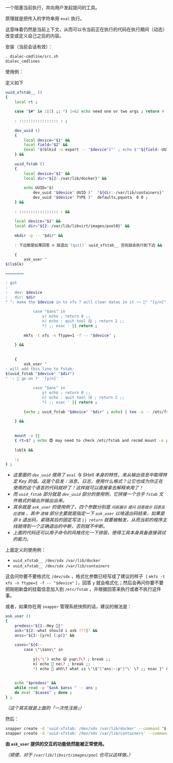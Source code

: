 一个阻塞当前执行，并向用户发起提问的工具。

原理就是把传入的字符串用 `eval` 执行。

这意味着仍然是当前上下文，从而可以令当前正在执行的代码在执行期间（动态）改变或定义自己之后的内容。

安装（当前会话有效）：

~~~ sh
. dialec-cmdline/src.sh
dialec_cmdlines
~~~

使用例：

定义如下

~~~ sh
uuid_xfstab__ ()
{
    local rt ;
    
    case "$#" in 1|2) ;; *) 1>&2 echo need one or two args ; return 4 ;; esac ;
    
    : ::::::::::::::::: : ;
    
    dev_uuid ()
    {
        local device="$1" &&
        local field="$2" &&
        (eval "$(blkid -o export -- "$device")"' ; echo $'"${field:-UUID}") ;
    } &&
    
    uuid_fstab ()
    {
        local device="$1" &&
        local dir="${2:-/var/lib/docker}" &&
        
        echo UUID="$(
            dev_uuid "$device" UUID )"  "${dir:-/var/lib/containers}"  "$(
            dev_uuid "$device" TYPE )"  defaults,pquota  0 0 ;
    } &&
    
    : ::::::::::::::::: : &&
    
    local device="$1" &&
    local dir="${2:-/var/lib/libvirt/images/pool0}" &&
    
    mkdir -p -- "$dir" &&
    
    : 下边都是如果回答 n 就退出'(quit)' uuid_xfstab__ 否则就会执行到下边 &&
    
    {
        ask_user "
$(lsblk)

========

: got 
: 
:   dev: $device 
:   dir: $dir 
" ": make the $device in to xfs ? will clear datas in it ~~ 😬" "[y/n]" '
            
            case "$ans" in 
                y) echo ; return 0 ;; 
                n) echo : quit tool 😋 ; return 2 ;;
                *) ;; esac ' || return ;
        
        mkfs -t xfs -n ftype=1 -f -- "$device" ;
        
    } &&
    
    
    {
        ask_user "
: will add this line to fstab:
$(uuid_fstab "$device" "$dir")
" ': 🤔 go on ?' '[y/n]' '
            
            case "$ans" in
                y) echo ; return 0 ;;
                n) echo : quit tool 😘 ; return 2 ;;
                *) ;; esac ' || return ;
        
        (echo ; uuid_fstab "$device" "$dir" ; echo) | tee -a -- /etc/fstab ;
        
    } &&
    
    
    mount -a ||
    { rt=$? ; echo 😨 may need to check /etc/fstab and recmd mount -a ; return $rt ; } ;
    
    lsblk &&
    
    :;
} ;
~~~

- *这里面的 `dev_uuid` 借用了 `eval` 与 SHell 本身的特性，来从输出信息中取得特定 Key 的值。这是个启发：消息、日志，使用什么格式？让它也成为你正在使用的这个语言的代码就好了！这样就可以直接拿去解释来用了！*
- *而 `uuid_fstab` 部分就是 `dev_uuid` 部分的使用例，它拼接一个合乎 `fstab` 文件格式的输出并输出出来。*
- *其余就是 `ask_user` 的使用例了，四个参数分别是 `问前展示` `提问` `回答提示` `回答反应逻辑` ，其中 `逻辑` 部分主要就是指定一下 `ask_user` 以啥退出码结束，如果是非 `0` 退出码，紧随其后的固定写法 `|| return` 就要被触发，从而当前的程序主线就得到一个正确退出的中断，否则就不中断。*
- *上面的代码还可以用子命令的风格优化一下排版，使得工具本身具备直接调试的能力。*

上面定义的使用例：

- `uuid_xfstab__ /dev/sdx /var/lib/docker`
- `uuid_xfstab__ /dev/sdx /var/lib/containers`

这会问你要不要格式化 `/dev/sdx` ，格式化参数已经写成了建议的样子（ `mkfs -t xfs -n ftype=1 -f -- "$device"` ），回答 `y` 就会格式化；然后会再问你要不要把刚刚新盘的挂载信息加入到 `/etc/fstab` ，并根据回答来执行或者不执行这件事。

或者，如果你在用 `snapper` 管理系统快照的话，建议的做法是：

~~~ sh
ask_user ()
{
    predesc="${1:-Hey 👻}"
    ask="${2:-what should i ask ???}" &&
    anss="${3:-[y/n] (:p)}" &&
    
    cases="${4:-
        case \"\$ans\" in 
            
            y|\'\') echo 😦 yup\?\? ; break ;; 
            n) echo 🤔 no\? ; break ;; 
            *) echo 🤨 ahh\? what is \'\$"{"ans:-:p"}"\' \? ;; esac }" &&
    
    
    echo "$predesc" &&
    while read -p "$ask $anss " -- ans ;
    do eval "$cases" ; done ;
} ;
~~~

*（这个其实就是上面的「一次性注册」）*

然后：

~~~~ bash
snapper create -d 'uuid-xfstab: /dev/sdx /var/lib/docker' --command "$(declare -f -- ask_user uuid_xfstab__) ; uuid_xfstab__ /dev/sdx /var/lib/docker"
snapper create -d 'uuid-xfstab: /dev/sdx /var/lib/containers' --command "$(declare -f -- ask_user uuid_xfstab__) ; uuid_xfstab__ /dev/sdx /var/lib/containers"
~~~~

**由 `ask_user` 提供的交互的功能依然能被正常使用。**

*（顺便，对于 `/var/lib/libvirt/images/pool` 也可以这样做。）*



